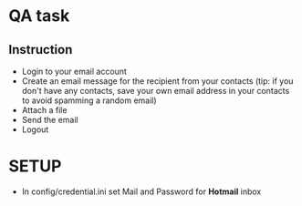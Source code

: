 # QA task
## Instruction

- Login to your email account
- Create an email message for the recipient from your contacts (tip: if you don't have any contacts, save your own email address in your contacts to avoid spamming a random email)
- Attach a file
- Send the email
- Logout

# SETUP
- In config/credential.ini set Mail and Password for **Hotmail** inbox